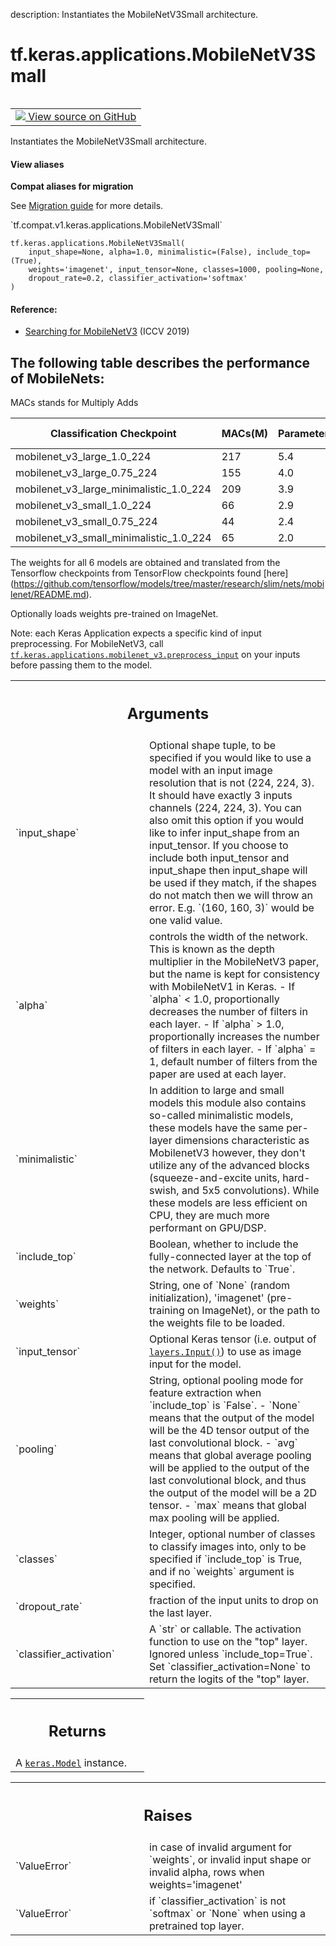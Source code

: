 description: Instantiates the MobileNetV3Small architecture.

<div itemscope itemtype="http://developers.google.com/ReferenceObject">
<meta itemprop="name" content="tf.keras.applications.MobileNetV3Small" />
<meta itemprop="path" content="Stable" />
</div>

# tf.keras.applications.MobileNetV3Small

<!-- Insert buttons and diff -->

<table class="tfo-notebook-buttons tfo-api nocontent" align="left">
<td>
  <a target="_blank" href="https://github.com/tensorflow/tensorflow/blob/r2.4/tensorflow/python/keras/applications/mobilenet_v3.py#L354-L387">
    <img src="https://www.tensorflow.org/images/GitHub-Mark-32px.png" />
    View source on GitHub
  </a>
</td>
</table>



Instantiates the MobileNetV3Small architecture.

<section class="expandable">
  <h4 class="showalways">View aliases</h4>
  <p>
<b>Compat aliases for migration</b>
<p>See
<a href="https://www.tensorflow.org/guide/migrate">Migration guide</a> for
more details.</p>
<p>`tf.compat.v1.keras.applications.MobileNetV3Small`</p>
</p>
</section>

<pre class="devsite-click-to-copy prettyprint lang-py tfo-signature-link">
<code>tf.keras.applications.MobileNetV3Small(
    input_shape=None, alpha=1.0, minimalistic=(False), include_top=(True),
    weights='imagenet', input_tensor=None, classes=1000, pooling=None,
    dropout_rate=0.2, classifier_activation='softmax'
)
</code></pre>



<!-- Placeholder for "Used in" -->


#### Reference:


- [Searching for MobileNetV3](
    https://arxiv.org/pdf/1905.02244.pdf) (ICCV 2019)

The following table describes the performance of MobileNets:
------------------------------------------------------------------------
MACs stands for Multiply Adds

|Classification Checkpoint|MACs(M)|Parameters(M)|Top1 Accuracy|Pixel1 CPU(ms)|
|---|---|---|---|---|
| mobilenet_v3_large_1.0_224              | 217 | 5.4 |   75.6   |   51.2  |
| mobilenet_v3_large_0.75_224             | 155 | 4.0 |   73.3   |   39.8  |
| mobilenet_v3_large_minimalistic_1.0_224 | 209 | 3.9 |   72.3   |   44.1  |
| mobilenet_v3_small_1.0_224              | 66  | 2.9 |   68.1   |   15.8  |
| mobilenet_v3_small_0.75_224             | 44  | 2.4 |   65.4   |   12.8  |
| mobilenet_v3_small_minimalistic_1.0_224 | 65  | 2.0 |   61.9   |   12.2  |

The weights for all 6 models are obtained and translated from the Tensorflow
checkpoints from TensorFlow checkpoints found [here]
(https://github.com/tensorflow/models/tree/master/research/slim/nets/mobilenet/README.md).

Optionally loads weights pre-trained on ImageNet.

Note: each Keras Application expects a specific kind of input preprocessing.
For MobileNetV3, call
<a href="../../../tf/keras/applications/mobilenet_v3/preprocess_input.md"><code>tf.keras.applications.mobilenet_v3.preprocess_input</code></a> on your
inputs before passing them to the model.

<!-- Tabular view -->
 <table class="responsive fixed orange">
<colgroup><col width="214px"><col></colgroup>
<tr><th colspan="2"><h2 class="add-link">Arguments</h2></th></tr>

<tr>
<td>
`input_shape`
</td>
<td>
Optional shape tuple, to be specified if you would
like to use a model with an input image resolution that is not
(224, 224, 3).
It should have exactly 3 inputs channels (224, 224, 3).
You can also omit this option if you would like
to infer input_shape from an input_tensor.
If you choose to include both input_tensor and input_shape then
input_shape will be used if they match, if the shapes
do not match then we will throw an error.
E.g. `(160, 160, 3)` would be one valid value.
</td>
</tr><tr>
<td>
`alpha`
</td>
<td>
controls the width of the network. This is known as the
depth multiplier in the MobileNetV3 paper, but the name is kept for
consistency with MobileNetV1 in Keras.
- If `alpha` < 1.0, proportionally decreases the number
of filters in each layer.
- If `alpha` > 1.0, proportionally increases the number
of filters in each layer.
- If `alpha` = 1, default number of filters from the paper
are used at each layer.
</td>
</tr><tr>
<td>
`minimalistic`
</td>
<td>
In addition to large and small models this module also
contains so-called minimalistic models, these models have the same
per-layer dimensions characteristic as MobilenetV3 however, they don't
utilize any of the advanced blocks (squeeze-and-excite units, hard-swish,
and 5x5 convolutions). While these models are less efficient on CPU, they
are much more performant on GPU/DSP.
</td>
</tr><tr>
<td>
`include_top`
</td>
<td>
Boolean, whether to include the fully-connected
layer at the top of the network. Defaults to `True`.
</td>
</tr><tr>
<td>
`weights`
</td>
<td>
String, one of `None` (random initialization),
'imagenet' (pre-training on ImageNet),
or the path to the weights file to be loaded.
</td>
</tr><tr>
<td>
`input_tensor`
</td>
<td>
Optional Keras tensor (i.e. output of
<a href="../../../tf/keras/Input.md"><code>layers.Input()</code></a>)
to use as image input for the model.
</td>
</tr><tr>
<td>
`pooling`
</td>
<td>
String, optional pooling mode for feature extraction
when `include_top` is `False`.
- `None` means that the output of the model
will be the 4D tensor output of the
last convolutional block.
- `avg` means that global average pooling
will be applied to the output of the
last convolutional block, and thus
the output of the model will be a
2D tensor.
- `max` means that global max pooling will
be applied.
</td>
</tr><tr>
<td>
`classes`
</td>
<td>
Integer, optional number of classes to classify images
into, only to be specified if `include_top` is True, and
if no `weights` argument is specified.
</td>
</tr><tr>
<td>
`dropout_rate`
</td>
<td>
fraction of the input units to drop on the last layer.
</td>
</tr><tr>
<td>
`classifier_activation`
</td>
<td>
A `str` or callable. The activation function to use
on the "top" layer. Ignored unless `include_top=True`. Set
`classifier_activation=None` to return the logits of the "top" layer.
</td>
</tr>
</table>



<!-- Tabular view -->
 <table class="responsive fixed orange">
<colgroup><col width="214px"><col></colgroup>
<tr><th colspan="2"><h2 class="add-link">Returns</h2></th></tr>
<tr class="alt">
<td colspan="2">
A <a href="../../../tf/keras/Model.md"><code>keras.Model</code></a> instance.
</td>
</tr>

</table>



<!-- Tabular view -->
 <table class="responsive fixed orange">
<colgroup><col width="214px"><col></colgroup>
<tr><th colspan="2"><h2 class="add-link">Raises</h2></th></tr>

<tr>
<td>
`ValueError`
</td>
<td>
in case of invalid argument for `weights`,
or invalid input shape or invalid alpha, rows when
weights='imagenet'
</td>
</tr><tr>
<td>
`ValueError`
</td>
<td>
if `classifier_activation` is not `softmax` or `None` when
using a pretrained top layer.
</td>
</tr>
</table>

